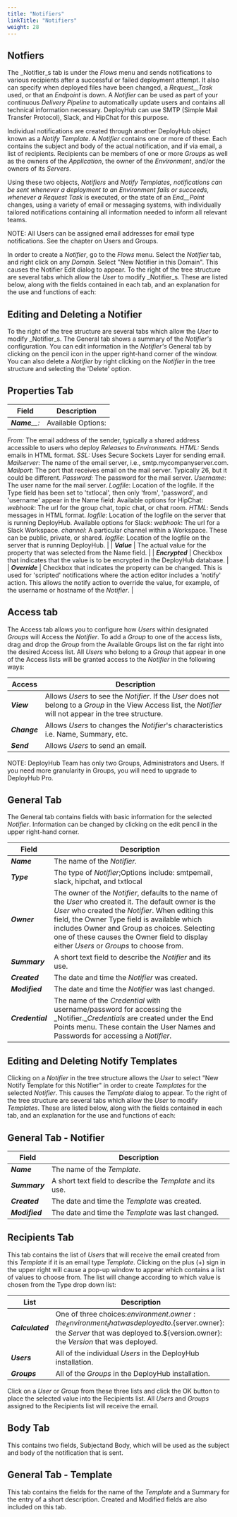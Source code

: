 ```yaml
---
title: "Notifiers"
linkTitle: "Notifiers"
weight: 28
---
```


## Notfiers

The _Notifier_s tab is under the _Flows_ menu and sends notifications to various recipients after a successful or failed deployment attempt. It also can specify when deployed files have been changed, a _Request__Task_ used, or that an _Endpoint_ is down. A _Notifier_ can be used as part of your continuous _Delivery Pipeline_ to automatically update users and contains all technical information necessary. DeployHub can use SMTP (Simple Mail Transfer Protocol), Slack, and HipChat for this purpose.

Individual notifications are created through another DeployHub object known as a _Notify Template_. A _Notifier_ contains one or more of these. Each contains the subject and body of the actual notification, and if via email, a list of recipients. Recipients can be members of one or more _Groups_ as well as the owners of the _Application_, the owner of the _Environment_, and/or the owners of its _Servers_.

Using these two objects, _Notifiers_ and _Notify __Templates_, notifications can be sent whenever a deployment to an _Environment_ fails or succeeds, whenever a _Request__ Task_ is executed, or the state of an _End__Point_ changes, using a variety of email or messaging systems, with individually tailored notifications containing all information needed to inform all relevant teams.

NOTE: All Users can be assigned email addresses for email type notifications. See the chapter on Users and Groups.

In order to create a _Notifier_, go to the _Flows_ menu. Select the _Notifier_ tab, and right click on any _Domain_. Select &quot;New Notifier in this Domain&quot;. This causes the Notifier Edit dialog to appear. To the right of the tree structure are several tabs which allow the _User_ to modify _Notifier_s. These are listed below, along with the fields contained in each tab, and an explanation for the use and functions of each:

## Editing and Deleting a Notifier

To the right of the tree structure are several tabs which allow the _User_ to modify _Notifier_s. The General tab shows a summary of the _Notifier&#39;s_ configuration. You can edit information in the _Notifier&#39;s_ General tab by clicking on the pencil icon in the upper right-hand corner of the window. You can also delete a _Notifier_ by right clicking on the _Notifier_ in the tree structure and selecting the &#39;Delete&#39; option.

## Properties Tab

| Field | Description |
| --- | --- |
| _**Name**__:_ | Available Options:
_From:_ The email address of the sender, typically a shared address accessible to users who deploy _Releases_ to _Environments._
_HTML:_ Sends emails in HTML format.
_SSL:_ Uses Secure Sockets Layer for sending email.
_Mailserver_: The name of the email server, i.e., smtp.mycompanyserver.com.
_Mailport_: The port that receives email on the mail server. Typically 26, but it could be different.
_Password:_ The password for the mail server.
_Username_: The user name for the mail server.
_Logfile_: Location of the logfile.
If the Type field has been set to &#39;txtlocal&#39;, then only &#39;from&#39;, &#39;password&#39;, and &#39;username&#39; appear in the Name field:
Available options for HipChat:
_webhook_: The url for the group chat, topic chat, or chat room.
_HTML_: Sends messages in HTML format.
_logfile_: Location of the logfile on the server that is running DeployHub.
Available options for Slack:
_webhook_: The url for a Slack Workspace.
_channel_: A particular channel within a Workspace. These can be public, private, or shared.
_logfile_: Location of the logfile on the server that is running DeployHub.
 |
| _**Value**_ | The actual value for the property that was selected from the Name field. |
| _**Encrypted**_ | Checkbox that indicates that the value is to be encrypted in the DeployHub database. |
| _**Override**_ | Checkbox that indicates the property can be changed. This is used for &#39;scripted&#39; notifications where the action editor includes a &#39;notify&#39; action. This allows the notify action to override the value, for example, of the username or hostname of the _Notifier_. |

## Access tab

The Access tab allows you to configure how _Users_ within designated _Groups_ will Access the _Notifier_. To add a _Group_ to one of the access lists, drag and drop the _Group_ from the Available Groups list on the far right into the desired Access list. All _Users_ who belong to a _Group_ that appear in one of the Access lists will be granted access to the _Notifier_ in the following ways:

| Access | Description |
| --- | --- |
| _**View**_ | Allows _Users_ to see the _Notifier_. If the _User_ does not belong to a _Group_ in the View Access list, the _Notifier_ will not appear in the tree structure. |
| _**Change**_ | Allows _Users_ to changes the _Notifier_&#39;s characteristics i.e. Name, Summary, etc. |
| _**Send**_ | Allows _Users_ to send an email. |

NOTE: DeployHub Team has only two Groups, Administrators and Users. If you need more granularity in Groups, you will need to upgrade to DeployHub Pro.

## General Tab

The General tab contains fields with basic information for the selected _Notifier_. Information can be changed by clicking on the edit pencil in the upper right-hand corner.

| Field | Description |
| --- | --- |
| _**Name**_ | The name of the _Notifier._ |
| _**Type**_ | The type of _Notifier_;Options include: smtpemail, slack, hipchat, and txtlocal |
| _**Owner**_ | The owner of the _Notifier_, defaults to the name of the _User_ who created it. The default owner is the _User_ who created the _Notifier_. When editing this field, the Owner Type field is available which includes Owner and Group as choices. Selecting one of these causes the Owner field to display either _Users_ or _Groups_ to choose from. |
| _**Summary**_ | A short text field to describe the _Notifier_ and its use. |
| _**Created**_ | The date and time the _Notifier_ was created. |
| _**Modified**_ | The date and time the _Notifier_ was last changed. |
| _**Credential**_ | The name of the _Credential_ with username/password for accessing the _Notifier.__Credentials_ are created under the End Points menu. These contain the User Names and Passwords for accessing a _Notifier_. |

## Editing and Deleting Notify Templates

Clicking on a _Notifier_ in the tree structure allows the _User_ to select &quot;New Notify Template for this Notifier&quot; in order to create _Templates_ for the selected _Notifier_. This causes the _Template_ dialog to appear. To the right of the tree structure are several tabs which allow the _User_ to modify _Templates_. These are listed below, along with the fields contained in each tab, and an explanation for the use and functions of each:

## General Tab - Notifier

| Field | Description |
| --- | --- |
| _**Name**_ | The name of the _Template._ |
| _**Summary**_ | A short text field to describe the _Template_ and its use. |
| _**Created**_ | The date and time the _Template_ was created. |
| _**Modified**_ | The date and time the _Template_ was last changed. |

## Recipients Tab

This tab contains the list of _Users_ that will receive the email created from this _Template_ if it is an email type _Template_. Clicking on the plus (+) sign in the upper right will cause a pop-up window to appear which contains a list of values to choose from. The list will change according to which value is chosen from the Type drop down list:

| List | Description |
| --- | --- |
| _**Calculated**_ | One of three choices:${environment.owner}: the _Environment_ that was deployed to.${server.owner}: the _Server_ that was deployed to.${version.owner}: the _Version_ that was deployed. |
| _**Users**_ | All of the individual _Users_ in the DeployHub installation. |
| _**Groups**_ | All of the _Groups_ in the DeployHub installation. |

Click on a _User_ or _Group_ from these three lists and click the OK button to place the selected value into the Recipients list. All _Users_ and _Groups_ assigned to the Recipients list will receive the email.

## Body Tab

This contains two fields, Subjectand Body, which will be used as the subject and body of the notification that is sent.

## General Tab - Template

This tab contains the fields for the name of the _Template_ and a Summary for the entry of a short description. Created and Modified fields are also included on this tab.
